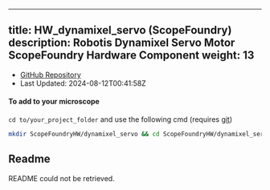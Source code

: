 
---
title: HW_dynamixel_servo (ScopeFoundry)
description: Robotis Dynamixel Servo Motor ScopeFoundry Hardware Component
weight: 13
---
- [GitHub Repository](https://github.com/ScopeFoundry/HW_dynamixel_servo)
- Last Updated: 2024-08-12T00:41:58Z

#### To add to your microscope 

`cd to/your_project_folder` and use the following cmd (requires [git](/docs/100_development/20_git/))

```bash
mkdir ScopeFoundryHW/dynamixel_servo && cd ScopeFoundryHW/dynamixel_servo && git init --initial-branch=master && git remote add upstream_ScopeFoundry https://github.com/ScopeFoundry/HW_dynamixel_servo && git pull upstream_ScopeFoundry master && cd ../..
```

## Readme
README could not be retrieved.
